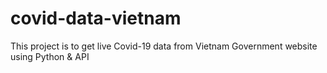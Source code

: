 # covid-data-vietnam
This project is to get live Covid-19 data from Vietnam Government website using Python & API
